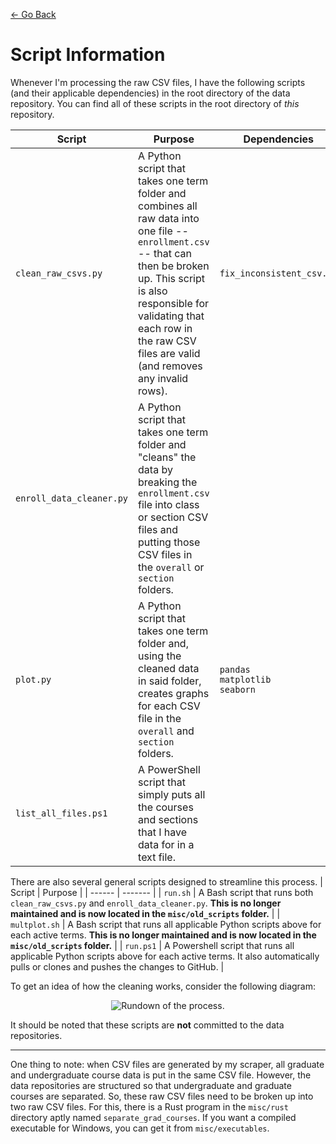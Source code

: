[← Go Back](https://github.com/ewang2002/UCSDHistEnrollData)

# Script Information
Whenever I'm processing the raw CSV files, I have the following scripts (and their applicable dependencies) in the root directory of the data repository. You can find all of these scripts in the root directory of *this* repository. 

| Script | Purpose | Dependencies |
| ------ | ------- | ------------ |
| `clean_raw_csvs.py` | A Python script that takes one term folder and combines all raw data into one file -- `enrollment.csv` -- that can then be broken up. This script is also responsible for validating that each row in the raw CSV files are valid (and removes any invalid rows). | `fix_inconsistent_csv.py` |
| `enroll_data_cleaner.py` | A Python script that takes one term folder and "cleans" the data by breaking the `enrollment.csv` file into class or section CSV files and putting those CSV files in the `overall` or `section` folders. | |
| `plot.py` | A Python script that takes one term folder and, using the cleaned data in said folder, creates graphs for each CSV file in the `overall` and `section` folders. | `pandas` <br> `matplotlib` <br> `seaborn` |
| `list_all_files.ps1` | A PowerShell script that simply puts all the courses and sections that I have data for in a text file. | |

There are also several general scripts designed to streamline this process.
| Script | Purpose |
| ------ | ------- |
| `run.sh` | A Bash script that runs both `clean_raw_csvs.py` and `enroll_data_cleaner.py`. **This is no longer maintained and is now located in the `misc/old_scripts` folder.** |
| `multplot.sh` | A Bash script that runs all applicable Python scripts above for each active terms. **This is no longer maintained and is now located in the `misc/old_scripts` folder.** |
| `run.ps1` | A Powershell script that runs all applicable Python scripts above for each active terms. It also automatically pulls or clones and pushes the changes to GitHub. |

To get an idea of how the cleaning works, consider the following diagram:

<p align="center">
  <img src="https://raw.githubusercontent.com/ewang2002/UCSDHistEnrollData/master/misc/assets/rundown.png"  alt="Rundown of the process."/>
</p>

It should be noted that these scripts are **not** committed to the data repositories. 

---

One thing to note: when CSV files are generated by my scraper, all graduate and undergraduate course data is put in the same CSV file. However, the data repositories are structured so that undergraduate and graduate courses are separated. So, these raw CSV files need to be broken up into two raw CSV files. For this, there is a Rust program in the `misc/rust` directory aptly named `separate_grad_courses`. If you want a compiled executable for Windows, you can get it from `misc/executables`. 